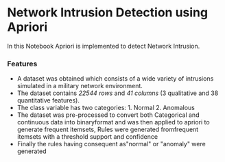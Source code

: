 # Network Intrusion Detection using Apriori
In this Notebook Apriori is implemented to detect Network Intrusion.
### Features
- A dataset was obtained which consists of a wide variety of intrusions simulated in a military network environment. 
- The dataset contains _22544 rows_ and _41 columns_ (3 qualitative and 38 quantitative features).
- The class variable has two categories:  1.
Normal 2. Anomalous
- The dataset was pre-processed to convert both Categorical and continuous data into binaryformat and was then applied to apriori to generate frequent itemsets, Rules were generated fromfrequent itemsets with a threshold support and confidence
- Finally the rules having consequent as"normal" or "anomaly" were generated
